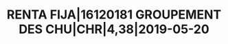 ---
layout: asset
title: RENTA FIJA|16120181 GROUPEMENT DES CHU|CHR|4,38|2019-05-20
isin: FR0010757252
---